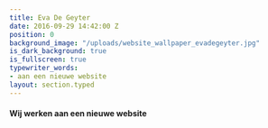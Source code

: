 ```yaml
---
title: Eva De Geyter
date: 2016-09-29 14:42:00 Z
position: 0
background_image: "/uploads/website_wallpaper_evadegeyter.jpg"
is_dark_background: true
is_fullscreen: true
typewriter_words:
- aan een nieuwe website
layout: section.typed
---
```


#### Wij werken <span id="typed">aan een nieuwe website</span>